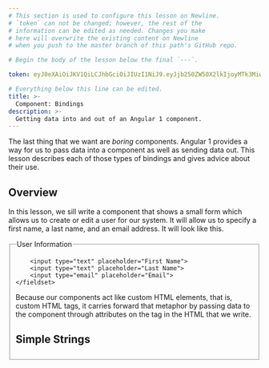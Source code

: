 ```yaml
---
# This section is used to configure this lesson on Newline.
# `token` can not be changed; however, the rest of the
# information can be edited as needed. Changes you make
# here will overwrite the existing content on Newline
# when you push to the master branch of this path's GitHub repo.

# Begin the body of the lesson below the final `---`.

token: eyJ0eXAiOiJKV1QiLCJhbGciOiJIUzI1NiJ9.eyJjb250ZW50X2lkIjoyMTk3MiwiY29udGVudF90eXBlIjoiTGVzc29uIn0.Cb9TGUNIorZ04v5t6At-1IV7D0yCrmYKOAP6JVEW2RQ

# Everything below this line can be edited.
title: >-
  Component: Bindings
description: >-
  Getting data into and out of an Angular 1 component.
---
```


<link rel="stylesheet" href="https://unpkg.com/purecss@0.6.2/build/pure-min.css" integrity="sha384-UQiGfs9ICog+LwheBSRCt1o5cbyKIHbwjWscjemyBMT9YCUMZffs6UqUTd0hObXD" crossorigin="anonymous">

The last thing that we want are *boring* components. Angular 1 provides a way
for us to pass data into a component as well as sending data out. This lesson
describes each of those types of bindings and gives advice about their use.

## Overview

In this lesson, we sill write a component that shows a small form which allows
us to create or edit a user for our system. It will allow us to specify a first
name, a last name, and an email address. It will look like this.

<form class="pure-form">
  <fieldset>
        <legend>User Information</legend>

        <input type="text" placeholder="First Name">
        <input type="text" placeholder="Last Name">
        <input type="email" placeholder="Email">
    </fieldset>
</form>

Because our components act like custom HTML elements, that is, custom HTML tags,
it carries forward that metaphor by passing data to the component through
attributes on the tag in the HTML that we write. 

## Simple Strings

